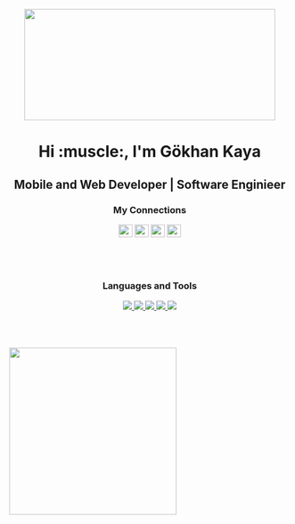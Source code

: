 <p align= "center" dir="auto">
<img src="https://media.giphy.com/media/QNFhOolVeCzPQ2Mx85/giphy.gif"  width="450" height="200"  ></center><br>
</p>



<h1 align="center">Hi :muscle:, I'm Gökhan Kaya</h1>


<h2 align="center">Mobile and Web Developer | Software Enginieer

<br/>

<h3 align="center" > My Connections 

[<img height="23" width="25" src="https://unpkg.com/simple-icons@v7/icons/instagram.svg" />][instagram]
[<img height="23" width="25" src="https://unpkg.com/simple-icons@v7/icons/twitter.svg" />][twitter]
[<img height="23" width="25" src="https://unpkg.com/simple-icons@v7/icons/github.svg" />][github]
[<img height="23" width="25" src="https://unpkg.com/simple-icons@v7/icons/spotify.svg" />][spotify]
</h3>


<br />
<br /> 


<h3 align="center" >Languages and Tools</h3>

<p align="center">
<a href = "https://flutter.dev/?gclid=CjwKCAjwo_KXBhAaEiwA2RZ8hNIvToVjCC5Ke8Lo8TY9Ien5TFlHsmx-vlN69p9r4SqaXoTzEhLJkBoCT14QAvD_BwE&gclsrc=aw.ds" target="_blank"><img src="https://unpkg.com/simple-icons@v7/icons/flutter.svg" /">
<a href = "https://dart.dev" target="_blank"><img src="https://unpkg.com/simple-icons@v7/icons/dart.svg" /">
<a href = "https://www.w3schools.com/html/" target="_blank"><img src="https://unpkg.com/simple-icons@v7/icons/html.svg" /">
<a href = "https://www.w3schools.com/css/" target="_blank"><img src="https://unpkg.com/simple-icons@v7/icons/css.svg" /">
<a href = "https://cplusplus.com" target="_blank"><img src="https://unpkg.com/simple-icons@v7/icons/C++.svg" /">
</p>


<br />
<br /> 
<br />


<img align = "center" src ="https://github-readme-stats.vercel.app/api/top-langs/?username=GkhnKaya00&layout=compact" width = 300>

 




[instagram]: https://www.instagram.com/gkhnkya__/
[twitter]: https://twitter.com/gkhnkaya000
[github]: https://github.com/GkhnKaya00
[spotify]: https://open.spotify.com/user/2w723cg82s7d1bohyti3o4y22?si=e88b740fd2c34c42


